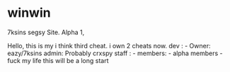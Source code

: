 # winwin
7ksins segsy Site.
Alpha 1,



Hello, this is my i think third cheat.  i own 2 cheats now.
dev : -
Owner: eazy/7ksins
admin: Probably crxspy
staff : -
members: -
alpha members -
fuck my life this will be a  long start

